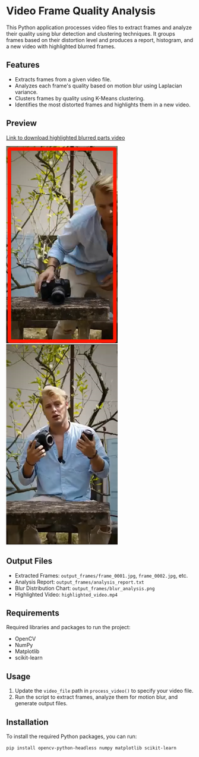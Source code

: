 # Video Frame Quality Analysis

This Python application processes video files to extract frames and analyze their quality using blur detection and clustering techniques. It groups frames based on their distortion level and produces a report, histogram, and a new video with highlighted blurred frames.

## Features

- Extracts frames from a given video file.
- Analyzes each frame's quality based on motion blur using Laplacian variance.
- Clusters frames by quality using K-Means clustering.
- Identifies the most distorted frames and highlights them in a new video.

 ## Preview 

[Link to download highlighted blurred parts video](https://raw.githubusercontent.com/rusenaite/frame-quality-clustering/refs/heads/main/highlighted_video.mp4)

<img src="blurred.png" alt="Highlighted blurred part" width="300"/>
<img src="not_blurred.png" alt="Non blurrred part" width="300"/>

## Output Files

- Extracted Frames: `output_frames/frame_0001.jpg`, `frame_0002.jpg`, etc.
- Analysis Report: `output_frames/analysis_report.txt`
- Blur Distribution Chart: `output_frames/blur_analysis.png`
- Highlighted Video: `highlighted_video.mp4`

## Requirements

Required libraries and packages to run the project:
- OpenCV
- NumPy
- Matplotlib
- scikit-learn

## Usage

1. Update the `video_file` path in `process_video()` to specify your video file.
2. Run the script to extract frames, analyze them for motion blur, and generate output files.

## Installation

To install the required Python packages, you can run:

```bash
pip install opencv-python-headless numpy matplotlib scikit-learn
